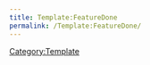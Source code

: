```yaml
---
title: Template:FeatureDone
permalink: /Template:FeatureDone/
---
```


<noinclude> [Category:Template](/Category:Template "wikilink") </noinclude>